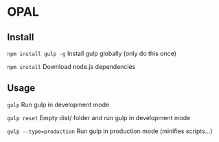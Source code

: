 # OPAL

## Install

``npm install gulp -g`` Install gulp globally (only do this once)

``npm install`` Download node.js dependencies




## Usage

``gulp`` Run gulp in development mode

``gulp reset`` Empty dist/ folder and run gulp in development mode

``gulp --type=production`` Run gulp in production mode (minifies scripts...)
